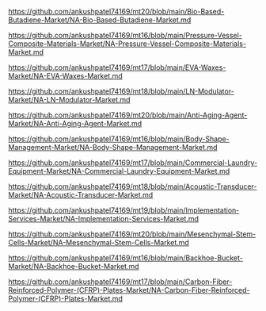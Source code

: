 <p><a href="https://github.com/ankushpatel74169/mt20/blob/main/Bio-Based-Butadiene-Market/NA-Bio-Based-Butadiene-Market.md">https://github.com/ankushpatel74169/mt20/blob/main/Bio-Based-Butadiene-Market/NA-Bio-Based-Butadiene-Market.md</a></p><p><a href="https://github.com/ankushpatel74169/mt16/blob/main/Pressure-Vessel-Composite-Materials-Market/NA-Pressure-Vessel-Composite-Materials-Market.md">https://github.com/ankushpatel74169/mt16/blob/main/Pressure-Vessel-Composite-Materials-Market/NA-Pressure-Vessel-Composite-Materials-Market.md</a></p><p><a href="https://github.com/ankushpatel74169/mt17/blob/main/EVA-Waxes-Market/NA-EVA-Waxes-Market.md">https://github.com/ankushpatel74169/mt17/blob/main/EVA-Waxes-Market/NA-EVA-Waxes-Market.md</a></p><p><a href="https://github.com/ankushpatel74169/mt18/blob/main/LN-Modulator-Market/NA-LN-Modulator-Market.md">https://github.com/ankushpatel74169/mt18/blob/main/LN-Modulator-Market/NA-LN-Modulator-Market.md</a></p><p><a href="https://github.com/ankushpatel74169/mt20/blob/main/Anti-Aging-Agent-Market/NA-Anti-Aging-Agent-Market.md">https://github.com/ankushpatel74169/mt20/blob/main/Anti-Aging-Agent-Market/NA-Anti-Aging-Agent-Market.md</a></p><p><a href="https://github.com/ankushpatel74169/mt16/blob/main/Body-Shape-Management-Market/NA-Body-Shape-Management-Market.md">https://github.com/ankushpatel74169/mt16/blob/main/Body-Shape-Management-Market/NA-Body-Shape-Management-Market.md</a></p><p><a href="https://github.com/ankushpatel74169/mt17/blob/main/Commercial-Laundry-Equipment-Market/NA-Commercial-Laundry-Equipment-Market.md">https://github.com/ankushpatel74169/mt17/blob/main/Commercial-Laundry-Equipment-Market/NA-Commercial-Laundry-Equipment-Market.md</a></p><p><a href="https://github.com/ankushpatel74169/mt18/blob/main/Acoustic-Transducer-Market/NA-Acoustic-Transducer-Market.md">https://github.com/ankushpatel74169/mt18/blob/main/Acoustic-Transducer-Market/NA-Acoustic-Transducer-Market.md</a></p><p><a href="https://github.com/ankushpatel74169/mt19/blob/main/Implementation-Services-Market/NA-Implementation-Services-Market.md">https://github.com/ankushpatel74169/mt19/blob/main/Implementation-Services-Market/NA-Implementation-Services-Market.md</a></p><p><a href="https://github.com/ankushpatel74169/mt20/blob/main/Mesenchymal-Stem-Cells-Market/NA-Mesenchymal-Stem-Cells-Market.md">https://github.com/ankushpatel74169/mt20/blob/main/Mesenchymal-Stem-Cells-Market/NA-Mesenchymal-Stem-Cells-Market.md</a></p><p><a href="https://github.com/ankushpatel74169/mt16/blob/main/Backhoe-Bucket-Market/NA-Backhoe-Bucket-Market.md">https://github.com/ankushpatel74169/mt16/blob/main/Backhoe-Bucket-Market/NA-Backhoe-Bucket-Market.md</a></p><p><a href="https://github.com/ankushpatel74169/mt17/blob/main/Carbon-Fiber-Reinforced-Polymer-(CFRP)-Plates-Market/NA-Carbon-Fiber-Reinforced-Polymer-(CFRP)-Plates-Market.md">https://github.com/ankushpatel74169/mt17/blob/main/Carbon-Fiber-Reinforced-Polymer-(CFRP)-Plates-Market/NA-Carbon-Fiber-Reinforced-Polymer-(CFRP)-Plates-Market.md</a></p>
